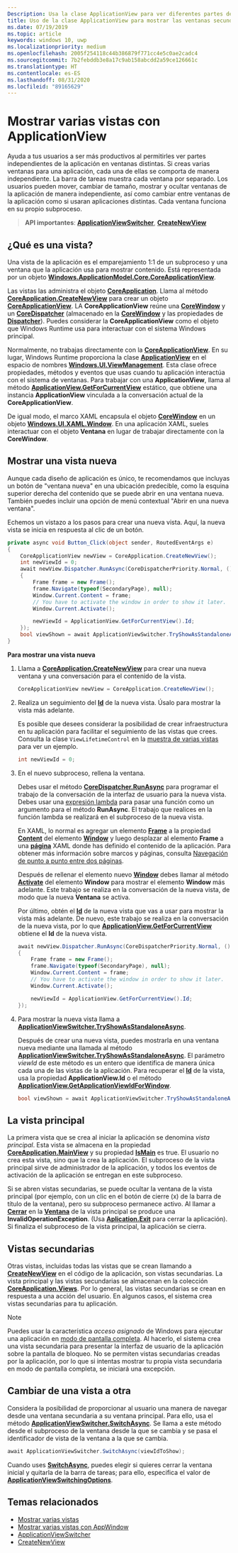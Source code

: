 ```yaml
---
Description: Usa la clase ApplicationView para ver diferentes partes de la aplicación en ventanas independientes.
title: Uso de la clase ApplicationView para mostrar las ventanas secundarias de una aplicación
ms.date: 07/19/2019
ms.topic: article
keywords: windows 10, uwp
ms.localizationpriority: medium
ms.openlocfilehash: 2005f254118c44b386879f771cc4e5c0ae2cadc4
ms.sourcegitcommit: 7b2febddb3e8a17c9ab158abcdd2a59ce126661c
ms.translationtype: HT
ms.contentlocale: es-ES
ms.lasthandoff: 08/31/2020
ms.locfileid: "89165629"
---
```

# <a name="show-multiple-views-with-applicationview"></a>Mostrar varias vistas con ApplicationView

Ayuda a tus usuarios a ser más productivos al permitirles ver partes independientes de la aplicación en ventanas distintas. Si creas varias ventanas para una aplicación, cada una de ellas se comporta de manera independiente. La barra de tareas muestra cada ventana por separado. Los usuarios pueden mover, cambiar de tamaño, mostrar y ocultar ventanas de la aplicación de manera independiente, así como cambiar entre ventanas de la aplicación como si usaran aplicaciones distintas. Cada ventana funciona en su propio subproceso.

> **API importantes**: [**ApplicationViewSwitcher**](/uwp/api/Windows.UI.ViewManagement.ApplicationViewSwitcher), [**CreateNewView**](/uwp/api/windows.applicationmodel.core.coreapplication.createnewview)

## <a name="what-is-a-view"></a>¿Qué es una vista?

Una vista de la aplicación es el emparejamiento 1:1 de un subproceso y una ventana que la aplicación usa para mostrar contenido. Está representada por un objeto [**Windows.ApplicationModel.Core.CoreApplicationView**](/uwp/api/Windows.ApplicationModel.Core.CoreApplicationView).

Las vistas las administra el objeto [**CoreApplication**](/uwp/api/Windows.ApplicationModel.Core.CoreApplication). Llama al método [**CoreApplication.CreateNewView**](/uwp/api/windows.applicationmodel.core.coreapplication.createnewview) para crear un objeto [**CoreApplicationView**](/uwp/api/Windows.ApplicationModel.Core.CoreApplicationView). LA **CoreApplicationView** reúne una [**CoreWindow**](/uwp/api/Windows.UI.Core.CoreWindow) y un [**CoreDispatcher**](/uwp/api/Windows.UI.Core.CoreDispatcher) (almacenado en la [**CoreWindow**](/uwp/api/windows.applicationmodel.core.coreapplicationview.corewindow) y las propiedades de [**Dispatcher**](/uwp/api/windows.applicationmodel.core.coreapplicationview.dispatcher)). Puedes considerar la **CoreApplicationView** como el objeto que Windows Runtime usa para interactuar con el sistema Windows principal.

Normalmente, no trabajas directamente con la [**CoreApplicationView**](/uwp/api/Windows.ApplicationModel.Core.CoreApplicationView). En su lugar, Windows Runtime proporciona la clase [**ApplicationView**](/uwp/api/Windows.UI.ViewManagement.ApplicationView) en el espacio de nombres [**Windows.UI.ViewManagement**](/uwp/api/Windows.UI.ViewManagement). Esta clase ofrece propiedades, métodos y eventos que usas cuando tu aplicación interactúa con el sistema de ventanas. Para trabajar con una **ApplicationView**, llama al método [**ApplicationView.GetForCurrentView**](/uwp/api/windows.ui.viewmanagement.applicationview.getforcurrentview) estático, que obtiene una instancia **ApplicationView** vinculada a la conversación actual de la **CoreApplicationView**.

De igual modo, el marco XAML encapsula el objeto [**CoreWindow**](/uwp/api/Windows.UI.Core.CoreWindow) en un objeto [**Windows.UI.XAML.Window**](/uwp/api/Windows.UI.Xaml.Window). En una aplicación XAML, sueles interactuar con el objeto **Ventana** en lugar de trabajar directamente con la **CoreWindow**.

## <a name="show-a-new-view"></a>Mostrar una vista nueva

Aunque cada diseño de aplicación es único, te recomendamos que incluyas un botón de "ventana nueva" en una ubicación predecible, como la esquina superior derecha del contenido que se puede abrir en una ventana nueva. También puedes incluir una opción de menú contextual "Abrir en una nueva ventana".

Echemos un vistazo a los pasos para crear una nueva vista. Aquí, la nueva vista se inicia en respuesta al clic de un botón.

```csharp
private async void Button_Click(object sender, RoutedEventArgs e)
{
    CoreApplicationView newView = CoreApplication.CreateNewView();
    int newViewId = 0;
    await newView.Dispatcher.RunAsync(CoreDispatcherPriority.Normal, () =>
    {
        Frame frame = new Frame();
        frame.Navigate(typeof(SecondaryPage), null);   
        Window.Current.Content = frame;
        // You have to activate the window in order to show it later.
        Window.Current.Activate();

        newViewId = ApplicationView.GetForCurrentView().Id;
    });
    bool viewShown = await ApplicationViewSwitcher.TryShowAsStandaloneAsync(newViewId);
}
```

**Para mostrar una vista nueva**

1.  Llama a [**CoreApplication.CreateNewView**](/uwp/api/windows.applicationmodel.core.coreapplication.createnewview) para crear una nueva ventana y una conversación para el contenido de la vista.

    ```csharp
    CoreApplicationView newView = CoreApplication.CreateNewView();
    ```

2.  Realiza un seguimiento del [**Id**](/uwp/api/windows.ui.viewmanagement.applicationview.id) de la nueva vista. Úsalo para mostrar la vista más adelante.

    Es posible que desees considerar la posibilidad de crear infraestructura en tu aplicación para facilitar el seguimiento de las vistas que crees. Consulta la clase `ViewLifetimeControl` en la [muestra de varias vistas](https://github.com/Microsoft/Windows-universal-samples/tree/master/Samples/MultipleViews) para ver un ejemplo.

    ```csharp
    int newViewId = 0;
    ```

3.  En el nuevo subproceso, rellena la ventana.

    Debes usar el método [**CoreDispatcher.RunAsync**](/uwp/api/windows.ui.core.coredispatcher.runasync) para programar el trabajo de la conversación de la interfaz de usuario para la nueva vista. Debes usar una [expresión lambda](/dotnet/csharp/language-reference/operators/lambda-expressions) para pasar una función como un argumento para el método **RunAsync**. El trabajo que realices en la función lambda se realizará en el subproceso de la nueva vista.

    En XAML, lo normal es agregar un elemento [**Frame**](/uwp/api/Windows.UI.Xaml.Controls.Frame) a la propiedad [**Content**](/uwp/api/windows.ui.xaml.window.content) del elemento [**Window**](/uwp/api/Windows.UI.Xaml.Window) y luego desplazar al elemento **Frame** a una [**página**](/uwp/api/Windows.UI.Xaml.Controls.Page) XAML donde has definido el contenido de la aplicación. Para obtener más información sobre marcos y páginas, consulta [Navegación de punto a punto entre dos páginas](../basics/navigate-between-two-pages.md).

    Después de rellenar el elemento nuevo [**Window**](/uwp/api/Windows.UI.Xaml.Window) debes llamar al método [**Activate**](/uwp/api/windows.ui.xaml.window.activate) del elemento **Window** para mostrar el elemento **Window** más adelante. Este trabajo se realiza en la conversación de la nueva vista, de modo que la nueva **Ventana** se activa.

    Por último, obtén el [**Id**](/uwp/api/windows.ui.viewmanagement.applicationview.id) de la nueva vista que vas a usar para mostrar la vista más adelante. De nuevo, este trabajo se realiza en la conversación de la nueva vista, por lo que [**ApplicationView.GetForCurrentView**](/uwp/api/windows.ui.viewmanagement.applicationview.getforcurrentview) obtiene el **Id** de la nueva vista.

    ```csharp
    await newView.Dispatcher.RunAsync(CoreDispatcherPriority.Normal, () =>
    {
        Frame frame = new Frame();
        frame.Navigate(typeof(SecondaryPage), null);   
        Window.Current.Content = frame;
        // You have to activate the window in order to show it later.
        Window.Current.Activate();

        newViewId = ApplicationView.GetForCurrentView().Id;
    });
    ```

4.  Para mostrar la nueva vista llama a [**ApplicationViewSwitcher.TryShowAsStandaloneAsync**](/uwp/api/windows.ui.viewmanagement.applicationviewswitcher.tryshowasstandaloneasync).

    Después de crear una nueva vista, puedes mostrarla en una ventana nueva mediante una llamada al método [**ApplicationViewSwitcher.TryShowAsStandaloneAsync**](/uwp/api/windows.ui.viewmanagement.applicationviewswitcher.tryshowasstandaloneasync). El parámetro *viewId* de este método es un entero que identifica de manera única cada una de las vistas de la aplicación. Para recuperar el [**Id**](/uwp/api/windows.ui.viewmanagement.applicationview.id) de la vista, usa la propiedad **ApplicationView.Id** o el método [**ApplicationView.GetApplicationViewIdForWindow**](/uwp/api/windows.ui.viewmanagement.applicationview.getapplicationviewidforwindow).

    ```csharp
    bool viewShown = await ApplicationViewSwitcher.TryShowAsStandaloneAsync(newViewId);
    ```

## <a name="the-main-view"></a>La vista principal


La primera vista que se crea al iniciar la aplicación se denomina *vista principal*. Esta vista se almacena en la propiedad [**CoreApplication.MainView**](/uwp/api/windows.applicationmodel.core.coreapplication.mainview) y su propiedad [**IsMain**](/uwp/api/windows.applicationmodel.core.coreapplicationview.ismain) es true. El usuario no crea esta vista, sino que la crea la aplicación. El subproceso de la vista principal sirve de administrador de la aplicación, y todos los eventos de activación de la aplicación se entregan en este subproceso.

Si se abren vistas secundarias, se puede ocultar la ventana de la vista principal (por ejemplo, con un clic en el botón de cierre (x) de la barra de título de la ventana), pero su subproceso permanece activo. Al llamar a [**Cerrar**](/uwp/api/windows.ui.xaml.window.close) en la [**Ventana**](/uwp/api/Windows.UI.Xaml.Window) de la vista principal se produce una **InvalidOperationException**. (Usa [**Aplication.Exit**](/uwp/api/windows.ui.xaml.application.exit) para cerrar la aplicación). Si finaliza el subproceso de la vista principal, la aplicación se cierra.

## <a name="secondary-views"></a>Vistas secundarias


Otras vistas, incluidas todas las vistas que se crean llamando a [**CreateNewView**](/uwp/api/windows.applicationmodel.core.coreapplication.createnewview) en el código de la aplicación, son vistas secundarias. La vista principal y las vistas secundarias se almacenan en la colección [**CoreApplication.Views**](/uwp/api/windows.applicationmodel.core.coreapplication.views). Por lo general, las vistas secundarias se crean en respuesta a una acción del usuario. En algunos casos, el sistema crea vistas secundarias para tu aplicación.

> [!NOTE]
> Puedes usar la característica *acceso asignado* de Windows para ejecutar una aplicación en [modo de pantalla completa](/windows/manage/set-up-a-device-for-anyone-to-use). Al hacerlo, el sistema crea una vista secundaria para presentar la interfaz de usuario de la aplicación sobre la pantalla de bloqueo. No se permiten vistas secundarias creadas por la aplicación, por lo que si intentas mostrar tu propia vista secundaria en modo de pantalla completa, se iniciará una excepción.

## <a name="switch-from-one-view-to-another"></a>Cambiar de una vista a otra

Considera la posibilidad de proporcionar al usuario una manera de navegar desde una ventana secundaria a su ventana principal. Para ello, usa el método [**ApplicationViewSwitcher.SwitchAsync**](/uwp/api/windows.ui.viewmanagement.applicationviewswitcher.switchasync). Se llama a este método desde el subproceso de la ventana desde la que se cambia y se pasa el identificador de vista de la ventana a la que se cambia.

```csharp
await ApplicationViewSwitcher.SwitchAsync(viewIdToShow);
```

Cuando uses [**SwitchAsync**](/uwp/api/windows.ui.viewmanagement.applicationviewswitcher.switchasync), puedes elegir si quieres cerrar la ventana inicial y quitarla de la barra de tareas; para ello, especifica el valor de [**ApplicationViewSwitchingOptions**](/uwp/api/Windows.UI.ViewManagement.ApplicationViewSwitchingOptions).

## <a name="related-topics"></a>Temas relacionados

- [Mostrar varias vistas](show-multiple-views.md)
- [Mostrar varias vistas con AppWindow](app-window.md)
- [ApplicationViewSwitcher](/uwp/api/Windows.UI.ViewManagement.ApplicationViewSwitcher)
- [CreateNewView](/uwp/api/windows.applicationmodel.core.coreapplication.createnewview)